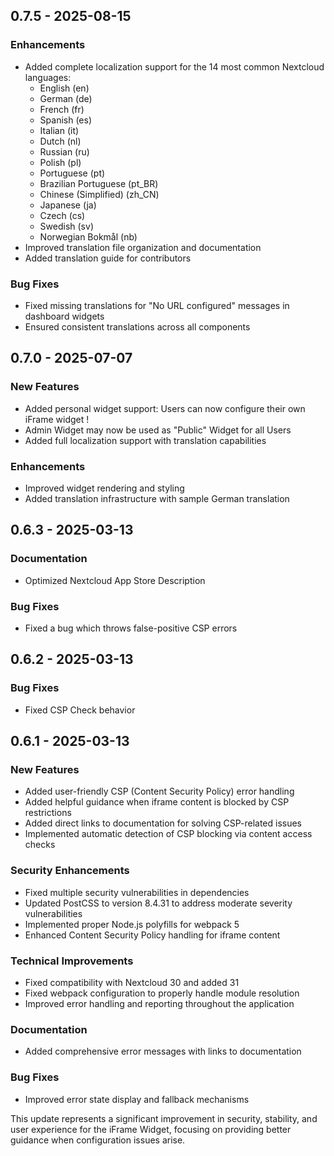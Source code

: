 ## 0.7.5 - 2025-08-15

### Enhancements

- Added complete localization support for the 14 most common Nextcloud languages:
  - English (en)
  - German (de)
  - French (fr)
  - Spanish (es)
  - Italian (it)
  - Dutch (nl)
  - Russian (ru)
  - Polish (pl)
  - Portuguese (pt)
  - Brazilian Portuguese (pt_BR)
  - Chinese (Simplified) (zh_CN)
  - Japanese (ja)
  - Czech (cs)
  - Swedish (sv)
  - Norwegian Bokmål (nb)
- Improved translation file organization and documentation
- Added translation guide for contributors

### Bug Fixes

- Fixed missing translations for "No URL configured" messages in dashboard widgets
- Ensured consistent translations across all components

## 0.7.0 - 2025-07-07

### New Features

- Added personal widget support: Users can now configure their own iFrame widget !
- Admin Widget may now be used as "Public" Widget for all Users
- Added full localization support with translation capabilities

### Enhancements

- Improved widget rendering and styling
- Added translation infrastructure with sample German translation

## 0.6.3 - 2025-03-13

### Documentation

- Optimized Nextcloud App Store Description


### Bug Fixes 

- Fixed a bug which throws false-positive CSP errors


## 0.6.2 - 2025-03-13

### Bug Fixes

- Fixed CSP Check behavior


## 0.6.1 - 2025-03-13

### New Features

- Added user-friendly CSP (Content Security Policy) error handling
- Added helpful guidance when iframe content is blocked by CSP restrictions
- Added direct links to documentation for solving CSP-related issues
- Implemented automatic detection of CSP blocking via content access checks


### Security Enhancements

- Fixed multiple security vulnerabilities in dependencies
- Updated PostCSS to version 8.4.31 to address moderate severity vulnerabilities
- Implemented proper Node.js polyfills for webpack 5
- Enhanced Content Security Policy handling for iframe content


### Technical Improvements

- Fixed compatibility with Nextcloud 30 and added 31
- Fixed webpack configuration to properly handle module resolution
- Improved error handling and reporting throughout the application


### Documentation

- Added comprehensive error messages with links to documentation


### Bug Fixes

- Improved error state display and fallback mechanisms

This update represents a significant improvement in security, stability, and user experience for the iFrame Widget, focusing on providing better guidance when configuration issues arise.